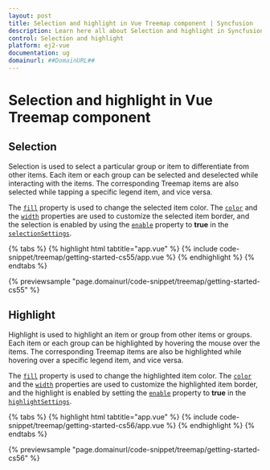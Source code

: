 ```yaml
---
layout: post
title: Selection and highlight in Vue Treemap component | Syncfusion
description: Learn here all about Selection and highlight in Syncfusion Vue Treemap component of Syncfusion Essential JS 2 and more.
control: Selection and highlight 
platform: ej2-vue
documentation: ug
domainurl: ##DomainURL##
---
```


# Selection and highlight in Vue Treemap component

## Selection

Selection is used to select a particular group or item to differentiate from other items. Each item or each group can be selected and deselected while interacting with the items. The corresponding Treemap items are also selected while tapping a specific legend item, and vice versa.

The [`fill`](https://ej2.syncfusion.com/vue/documentation/api/treemap/selectionSettings/#fill) property is used to change the selected item color. The [`color`](https://ej2.syncfusion.com/vue/documentation/api/treemap/borderModel/#color) and the [`width`](https://ej2.syncfusion.com/vue/documentation/api/treemap/borderModel/#width) properties are used to customize the selected item border, and the selection is enabled by using the [`enable`](https://ej2.syncfusion.com/vue/documentation/api/treemap/selectionSettings/#enable) property  to **true** in the [`selectionSettings`](https://ej2.syncfusion.com/vue/documentation/api/treemap/selectionSettings/).

{% tabs %}
{% highlight html tabtitle="app.vue" %}
{% include code-snippet/treemap/getting-started-cs55/app.vue %}
{% endhighlight %}
{% endtabs %}
        
{% previewsample "page.domainurl/code-snippet/treemap/getting-started-cs55" %}

## Highlight

Highlight is used to highlight an item or group from other items or groups. Each item or each group can be highlighted by hovering the mouse over the items. The corresponding Treemap items are also be highlighted while hovering over a specific legend item, and vice versa.

The [`fill`](https://ej2.syncfusion.com/vue/documentation/api/treemap/highlightSettings/#fill) property is used to change the highlighted item color. The [`color`](https://ej2.syncfusion.com/vue/documentation/api/treemap/borderModel/#color) and the [`width`](https://ej2.syncfusion.com/vue/documentation/api/treemap/borderModel/#width) properties are used to customize the highlighted item border, and the highlight is enabled by setting the [`enable`](https://ej2.syncfusion.com/vue/documentation/api/treemap/highlightSettings/#enable) property to **true** in the [`highlightSettings`](https://ej2.syncfusion.com/vue/documentation/api/treemap/highlightSettings/).

{% tabs %}
{% highlight html tabtitle="app.vue" %}
{% include code-snippet/treemap/getting-started-cs56/app.vue %}
{% endhighlight %}
{% endtabs %}
        
{% previewsample "page.domainurl/code-snippet/treemap/getting-started-cs56" %}